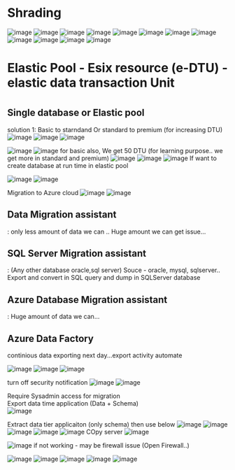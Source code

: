 <h1>Shrading</h1>

![image](https://user-images.githubusercontent.com/43515480/232041146-9779e891-e19b-45ae-bc22-7b50b59bb954.png)
![image](https://user-images.githubusercontent.com/43515480/232041208-c021c230-acba-44b1-b83e-d994f9642e87.png)
![image](https://user-images.githubusercontent.com/43515480/232041243-1743ca7c-af62-49d2-9d04-44c2ecf33804.png)
![image](https://user-images.githubusercontent.com/43515480/232041360-113dc4d7-98c9-4dcb-b310-c9759c8fa025.png)
![image](https://user-images.githubusercontent.com/43515480/232041768-e8234b5d-b881-46d3-b893-c9d7a6f325a0.png)
![image](https://user-images.githubusercontent.com/43515480/232041856-047a5433-da67-4ee7-874e-a76e178b7255.png)
![image](https://user-images.githubusercontent.com/43515480/232042114-99e73b7d-0996-4021-8e96-bb6c16ca80ec.png)
![image](https://user-images.githubusercontent.com/43515480/232042330-b2f3cc0b-fb62-4ac7-93e6-b2a684cde057.png)
![image](https://user-images.githubusercontent.com/43515480/232042461-10a5c240-7dad-4bbd-9a2a-66da329c7107.png)
![image](https://user-images.githubusercontent.com/43515480/232042700-111c7038-ea3c-4bdc-9a18-fad63ce03fcd.png)
![image](https://user-images.githubusercontent.com/43515480/232042847-c5ce9824-b686-414a-8211-220e984e0762.png)
![image](https://user-images.githubusercontent.com/43515480/232043132-bed3e2e8-1f58-4514-ba39-a15c118e7aa2.png)

<H1>Elastic Pool - Esix resource (e-DTU) - elastic data transaction Unit<H1>
  <h2>Single database or Elastic pool </h2>
  
 solution 1: Basic to starndand Or standard to premium   (for increasing DTU)
  ![image](https://user-images.githubusercontent.com/43515480/232045355-d05a8237-4e25-4976-80d4-5a47ba9227bd.png)
  ![image](https://user-images.githubusercontent.com/43515480/232046136-1c696bcc-5f43-4a8d-8a4f-9d21a93d4b7e.png)
![image](https://user-images.githubusercontent.com/43515480/232046684-509f51bf-5259-42d0-9e1f-63c147bb0bb5.png)

![image](https://user-images.githubusercontent.com/43515480/232046919-f052e1dd-9cd5-4cd0-855b-8a6d9c857bcc.png)
![image](https://user-images.githubusercontent.com/43515480/232050583-05019889-a6f3-4332-bc5a-927b4e935264.png)
for basic also, We get 50 DTU (for learning purpose.. we get more in standard and premium)
  ![image](https://user-images.githubusercontent.com/43515480/232051347-c805d77e-f6f6-4f15-89c4-cd2dff526077.png)
![image](https://user-images.githubusercontent.com/43515480/232051375-12790e0a-6e23-4d66-931c-4b5b189a8a6f.png)
![image](https://user-images.githubusercontent.com/43515480/232051408-64ac7146-5b11-42f5-8a03-fee4d9c952f4.png)
If want to create database at run time in elastic pool
  
  ![image](https://user-images.githubusercontent.com/43515480/232051542-92cbed9a-b3b5-44c4-80ca-791c8d2b2888.png)
![image](https://user-images.githubusercontent.com/43515480/232051599-11332f10-ea72-4f1d-8b10-9845cfd74241.png)


Migration to Azure cloud
![image](https://user-images.githubusercontent.com/43515480/234481013-06b7308f-26e6-4dae-a2b9-fd79b59d910f.png)
![image](https://user-images.githubusercontent.com/43515480/234481767-5ec5ee80-6381-4a5e-a01c-9f113341e96b.png)

<h2>Data Migration assistant </h2>:
only less amount of data we can .. Huge amount we can get issue...

<h2>SQL Server Migration assistant </h2>: (Any other database oracle,sql server)
Souce - oracle, mysql, sqlserver..
Export and convert in SQL query and dump in SQLServer database

<h2>Azure Database Migration assistant </h2>:
Huge amount of data we can...

<h2>Azure Data Factory</h2>
continious data exporting next day...export activity automate 

![image](https://user-images.githubusercontent.com/43515480/234483118-6bdb3430-1db6-4b66-b095-689c2080bda0.png)
![image](https://user-images.githubusercontent.com/43515480/234483200-ffb91b7b-a941-4305-9f12-f7b4957080d7.png)
![image](https://user-images.githubusercontent.com/43515480/234483311-6b9d4653-edea-4b4a-bfcf-3d6dfe2bd7cb.png)

turn off security notification
![image](https://user-images.githubusercontent.com/43515480/234483588-5eef67fd-0730-491e-8e0c-9410ef730d7c.png)
![image](https://user-images.githubusercontent.com/43515480/234483794-f249e8a7-4da7-4d0e-94ae-56e725bb628c.png)

Require Sysadmin access for migration<br/>
Export data time application (Data + Schema) <br/>
![image](https://user-images.githubusercontent.com/43515480/234484378-4e2f5c92-d98a-465a-9e47-771ba03776b7.png)

Extract data tier applicaiton (only schema) then use below
![image](https://user-images.githubusercontent.com/43515480/234484533-c4f95a7a-44ee-43f9-84fb-c65f5f31b07c.png)
![image](https://user-images.githubusercontent.com/43515480/234484869-2b748fae-e02b-42ea-842e-549fcca0db0e.png)
![image](https://user-images.githubusercontent.com/43515480/234484951-9a58d4c5-95b8-42a4-bad3-5d6c28487827.png)
![image](https://user-images.githubusercontent.com/43515480/234485085-9f86c14c-c0b9-4e26-9e75-a95f8755a1ed.png)
![image](https://user-images.githubusercontent.com/43515480/234485117-68838552-9a29-49f4-9ee2-f22bbf602574.png)
COpy server
![image](https://user-images.githubusercontent.com/43515480/234485216-bcbaa129-2338-43ca-a12d-47c01ee5cffd.png)

![image](https://user-images.githubusercontent.com/43515480/234485256-4c35b1df-0300-48f6-8128-5e9a62648980.png)
if not working - may be firewall issue (Open Firewall..) 

![image](https://user-images.githubusercontent.com/43515480/234497174-f260fa7c-5a51-47ab-a1e1-61cca29f40a0.png)
  ![image](https://user-images.githubusercontent.com/43515480/234497696-ec3c52a0-5f67-4a8d-9362-a01119ccbf98.png)
![image](https://user-images.githubusercontent.com/43515480/234497712-1dc6d614-6595-4779-9a31-1eb03b12255c.png)
![image](https://user-images.githubusercontent.com/43515480/234497750-5d377fe6-0a05-4880-bc61-901b99d7f80a.png)
![image](https://user-images.githubusercontent.com/43515480/234497919-ce92976e-95ba-41a7-bc7f-29a36b76f8de.png)

  

